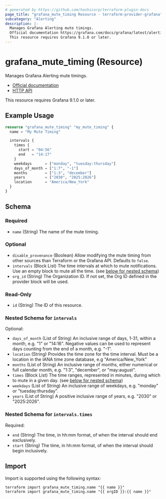 ```yaml
---
# generated by https://github.com/hashicorp/terraform-plugin-docs
page_title: "grafana_mute_timing Resource - terraform-provider-grafana"
subcategory: "Alerting"
description: |-
  Manages Grafana Alerting mute timings.
  Official documentation https://grafana.com/docs/grafana/latest/alerting/configure-notifications/mute-timings/HTTP API https://grafana.com/docs/grafana/next/developers/http_api/alerting_provisioning/#mute-timings
  This resource requires Grafana 9.1.0 or later.
---
```


# grafana_mute_timing (Resource)

Manages Grafana Alerting mute timings.

* [Official documentation](https://grafana.com/docs/grafana/latest/alerting/configure-notifications/mute-timings/)
* [HTTP API](https://grafana.com/docs/grafana/next/developers/http_api/alerting_provisioning/#mute-timings)

This resource requires Grafana 9.1.0 or later.

## Example Usage

```terraform
resource "grafana_mute_timing" "my_mute_timing" {
  name = "My Mute Timing"

  intervals {
    times {
      start = "04:56"
      end   = "14:17"
    }
    weekdays      = ["monday", "tuesday:thursday"]
    days_of_month = ["1:7", "-1"]
    months        = ["1:3", "december"]
    years         = ["2030", "2025:2026"]
    location      = "America/New_York"
  }
}
```

<!-- schema generated by tfplugindocs -->
## Schema

### Required

- `name` (String) The name of the mute timing.

### Optional

- `disable_provenance` (Boolean) Allow modifying the mute timing from other sources than Terraform or the Grafana API. Defaults to `false`.
- `intervals` (Block List) The time intervals at which to mute notifications. Use an empty block to mute all the time. (see [below for nested schema](#nestedblock--intervals))
- `org_id` (String) The Organization ID. If not set, the Org ID defined in the provider block will be used.

### Read-Only

- `id` (String) The ID of this resource.

<a id="nestedblock--intervals"></a>
### Nested Schema for `intervals`

Optional:

- `days_of_month` (List of String) An inclusive range of days, 1-31, within a month, e.g. "1" or "14:16". Negative values can be used to represent days counting from the end of a month, e.g. "-1".
- `location` (String) Provides the time zone for the time interval. Must be a location in the IANA time zone database, e.g "America/New_York"
- `months` (List of String) An inclusive range of months, either numerical or full calendar month, e.g. "1:3", "december", or "may:august".
- `times` (Block List) The time ranges, represented in minutes, during which to mute in a given day. (see [below for nested schema](#nestedblock--intervals--times))
- `weekdays` (List of String) An inclusive range of weekdays, e.g. "monday" or "tuesday:thursday".
- `years` (List of String) A positive inclusive range of years, e.g. "2030" or "2025:2026".

<a id="nestedblock--intervals--times"></a>
### Nested Schema for `intervals.times`

Required:

- `end` (String) The time, in hh:mm format, of when the interval should end exclusively.
- `start` (String) The time, in hh:mm format, of when the interval should begin inclusively.

## Import

Import is supported using the following syntax:

```shell
terraform import grafana_mute_timing.name "{{ name }}"
terraform import grafana_mute_timing.name "{{ orgID }}:{{ name }}"
```

